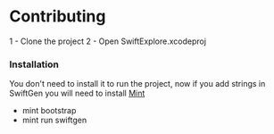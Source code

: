 # Contributing

1 - Clone the project
2 - Open SwiftExplore.xcodeproj

### Installation

You don't need to install it to run the project, now if you add strings in SwiftGen you will need to install [Mint](https://github.com/yonaskolb/Mint)

- mint bootstrap
- mint run swiftgen
